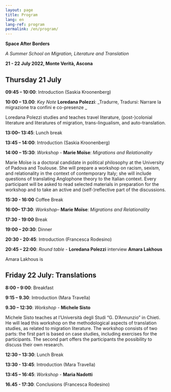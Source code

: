 ```yaml
---
layout: page
title: Program
lang: en
lang-ref: program
permalink: /en/program/
---
```


**Space After Borders**

_A Summer School on Migration, Literature and Translation_

**21 - 22 July 2022, Monte Verità, Ascona**

## **Thursday 21 July**

**09:45 – 10:00**: Introduction (Saskia Kroonenberg)

**10:00 – 13.00**: _Key Note_ **Loredana Polezzi**: _Tradurre, Tradursi: Narrare la migrazione tra confini e co-presenze
_

Loredana Polezzi studies and teaches travel literature, (post-)colonial literature and literatures of migration, trans-lingualism, and auto-translation.

**13:00– 13:45**: Lunch break

**13:45 – 14:00**: Introduction (Saskia Kroonenberg)

**14:00 – 15:30**: _Workshop_ - **Marie Moïse**: _Migrations and Relationality_

Marie Moïse is a doctoral candidate in political philosophy at the University of Padova and Toulouse. She will prepare a workshop on racism, sexism, and relationality in the context of contemporary Italy; she will include questions of translating Anglophone theory to the Italian context. Every participant will be asked to read selected materials in preparation for the workshop and to take an active and (self-)reflective part of the discussions.

**15:30 - 16:00** Coffee Break

**16:00– 17:30**: _Workshop_– **Marie Moïse**: _Migrations and Relationality_

**17:30 - 19:00** Break

**19:00 – 20:30**: Dinner

**20:30 - 20:45**: Introduction (Francesca Rodesino)

**20:45 – 22:00**: _Round table_ - **Loredana Polezzi** interview **Amara Lakhous**

Amara Lakhous is 


## **Friday 22 July: Translations**

**8:00 – 9:00**: Breakfast

**9:15 – 9.30**: Introduction (Mara Travella)

**9.30 – 12:30**: _Workshop_ - **Michele Sisto**

Michele Sisto teaches at l’Università degli Studi “G. D’Annunzio” in Chieti. He will lead this workshop on the methodological aspects of translation studies, as related to migration literature. The workshop consists of two parts: the first part is based on case studies, including exercises for the participants. The second part offers the participants the possibility to discuss their own research. 

**12:30 – 13:30**: Lunch Break

**13:30 - 13:45**: Introduction (Mara Travella)

**13:45 – 16:45**: _Workshop_ - **Maria Nadotti**

**16.45 - 17:30**: Conclusions (Francesca Rodesino)


